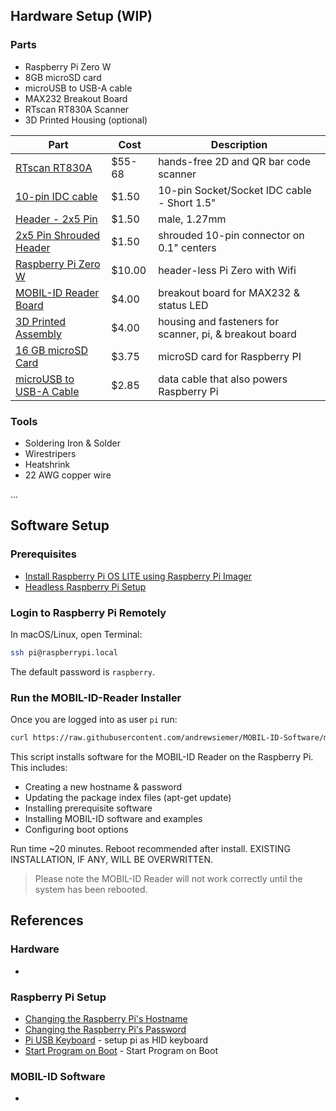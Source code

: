 ## Hardware Setup (WIP)
### Parts
* Raspberry Pi Zero W
* 8GB microSD card
* microUSB to USB-A cable
* MAX232 Breakout Board
* RTscan RT830A Scanner
* 3D Printed Housing (optional)

| Part | Cost | Description |
| ----------- | ----------- | --------- |
| [RTscan RT830A](https://www.rtscan.net/Code-Readers/hands-free-bar-code-scanner-rt830a/) | $55-68 | hands-free 2D and QR bar code scanner |
| [10-pin IDC cable](https://www.adafruit.com/product/556?gclid=CjwKCAiA9bmABhBbEiwASb35V9Td5R1iaUAHqUNImX9ycXJjJYyvrB65bvPPx45-ikyqEljMJOcw4RoCfNQQAvD_BwE) | $1.50 | 10-pin Socket/Socket IDC cable - Short 1.5" |
| [Header - 2x5 Pin](https://www.sparkfun.com/products/15362) | $1.50 | male, 1.27mm |
| [2x5 Pin Shrouded Header](https://www.sparkfun.com/products/8506) | $1.50 |  shrouded 10-pin connector on 0.1" centers |
| [Raspberry Pi Zero W](https://www.adafruit.com/product/3400) | $10.00 |  header-less Pi Zero with Wifi |
| [MOBIL-ID Reader Board](/pcb) | $4.00 | breakout board for MAX232 & status LED |
| [3D Printed Assembly](/stl) | $4.00 | housing and fasteners for scanner, pi, & breakout board |
| [16 GB microSD Card](https://www.amazon.com/8-Pack-Bulk-Micro-Memory-Adapter/dp/B081CGNB9Y) | $3.75 | microSD card for Raspberry PI |
| [microUSB to USB-A Cable ](https://www.amazon.com/Anker-6-Pack-Powerline-Micro-USB/dp/B015XPU7RC/) | $2.85 | data cable that also powers Raspberry Pi |


### Tools
* Soldering Iron & Solder
* Wirestripers
* Heatshrink
* 22 AWG copper wire

...

## Software Setup
### Prerequisites
* [Install Raspberry Pi OS LITE using Raspberry Pi Imager](https://www.raspberrypi.org/software/)
* [Headless Raspberry Pi Setup](https://pimylifeup.com/headless-raspberry-pi-setup/)

### Login to Raspberry Pi Remotely
In macOS/Linux, open Terminal:
```sh
ssh pi@raspberrypi.local
```
The default password is `raspberry`.

### Run the MOBIL-ID-Reader Installer
Once you are logged into as user `pi` run:
``` sh
curl https://raw.githubusercontent.com/andrewsiemer/MOBIL-ID-Software/master/reader/software/install.sh > install.sh && sudo bash install.sh
```
This script installs software for the MOBIL-ID Reader on the Raspberry Pi.
This includes:
- Creating a new hostname & password
- Updating the package index files (apt-get update)
- Installing prerequisite software
- Installing MOBIL-ID software and examples
- Configuring boot options

Run time ~20 minutes. Reboot recommended after install.
EXISTING INSTALLATION, IF ANY, WILL BE OVERWRITTEN.

> Please note the MOBIL-ID Reader will not work correctly until the system has been rebooted.

## References
### Hardware
*

### Raspberry Pi Setup
* [Changing the Raspberry Pi's Hostname](https://pimylifeup.com/raspberry-pi-hostname/)
* [Changing the Raspberry Pi's Password](https://pimylifeup.com/default-raspbian-username-and-password/)
* [Pi USB Keyboard](https://randomnerdtutorials.com/raspberry-pi-zero-usb-keyboard-hid/) - setup pi as HID keyboard
* [Start Program on Boot](https://www.dexterindustries.com/howto/run-a-program-on-your-raspberry-pi-at-startup/) - Start Program on Boot

### MOBIL-ID Software
*
